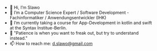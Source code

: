 - 👋 Hi, I’m Slawo
- 👀 I’m a Computer Science Expert / Software Development  -  Fachinformatiker / Anwendungsentwickler (IHK) 
- 🌱 I’m currently taking a course for App-Development in kotlin and swift at the Syntax Institue-Berlin.
- 💞️ "Patience is when you want to freak out, but try to understand instead." 
- 📫 How to reach me: d.slawo@gmail.com

<!---
drAgon-235/drAgon-235 is a ✨ special ✨ repository because its `README.md` (this file) appears on your GitHub profile.
You can click the Preview link to take a look at your changes.
--->
